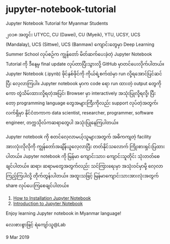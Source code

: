 # jupyter-notebook-tutorial
Jupyter Notebook Tutorial for Myanmar Students

၂၀၁၈ အတွင်း UTYCC, CU (Dawei), CU (Myeik), YTU, UCSY, UCS (Mandalay), UCS (Sittwe), UCS (Banmaw) ကျောင်းတွေမှာ Deep Learning Summer School လုပ်စဉ်က ကျွန်တော် မိတ်ဆက်ပေးခဲ့တဲ့ Jupyter Notebook Tutorial ကို ဒီနေ့မှ final update လုပ်တာပြီးသွားလို့ GitHub မှာတင်ပေးလိုက်ပါတယ်။ Jupyter Notebook (.ipynb) ဖိုင်နှစ်ဖိုင်ကို ကိုယ်ရဲ့စက်ထဲမှာ run လို့ရအောင်ပြင်ဆင်ပြီး လေ့လာကြပါ။ Jupyter notebook မှာက code ရော run ထားတဲ့ output တွေကိုကော တွဲသိမ်းထားလို့ရတဲ့အပြင်၊ Browser မှာ interactively အသုံးပြုလို့ရလို့၊ ပြီးတော့ programming language တွေအများကြီးကိုလည်း support လုပ်တဲ့အတွက်၊ လက်ရှိမှာ နိုင်ငံတကာက data scientist, researcher, programmer, software engineer, တက္ကသိုလ်ကဆရာတွေပါ အသုံးပြုနေကြပါတယ်။

Jupyter notebook ကို စတင်လေ့လာမယ့်သူများအတွက် အဓိကကျတဲ့ facility အားလုံးလိုလိုကို ကျွန်တော်အချိန်ယူလေ့လာပြီး တတ်နိုင်သလောက် ကြိုးစားရှင်းပြထားပါတယ်။ Jupyter notebook ကို မြန်မာ ကျောင်းသား၊ ကျောင်းသူတိုင်း သုံးတတ်စေချင်ပါတယ်။ ဆရာ၊ ဆရာမတွေအတွက်လည်း သင်ကြားရေးမှာ အသုံးဝင်မှာမို့ လေ့လာကြည့်ကြပါလို့ တိုက်တွန်းပါတယ်။ အထူးသဖြင့် မြန်မာကျောင်းသားအားလုံးအတွက် share လုပ်ပေးကြစေချင်ပါတယ်။

1. [How to Installation Jupyter Notebook](https://github.com/ye-kyaw-thu/jupyter-notebook-tutorial/blob/master/jupyter-notebook-installation.ipynb)  
2. [Introduction to Jupyter Notebook](https://github.com/ye-kyaw-thu/jupyter-notebook-tutorial/blob/master/introduction-to-Jupyter-Notebook.ipynb)  

Enjoy learning Jupyter notebook in Myanmar language!

လေးစားစွာဖြင့်
ရဲကျော်သူ@Lab

9 Mar 2019
